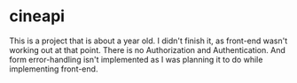 # cineapi

This is a project that is about a year old. I didn't finish it, as front-end wasn't working out at that point.
There is no Authorization and Authentication. And form error-handling isn't implemented as I was planning it to do while implementing front-end.
